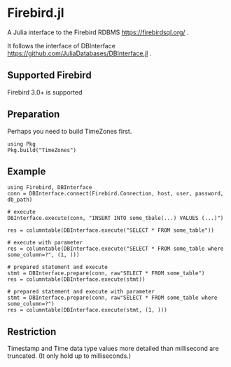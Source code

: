 # Firebird.jl

A Julia interface to the Firebird RDBMS https://firebirdsql.org/ .

It follows the interface of DBInterface https://github.com/JuliaDatabases/DBInterface.jl .

## Supported Firebird

Firebird 3.0+ is supported

## Preparation

Perhaps you need to build TimeZones first.

```
using Pkg
Pkg.build("TimeZones")
```

## Example

```
using Firebird, DBInterface
conn = DBInterface.connect(Firebird.Connection, host, user, password, db_path)

# execute
DBInterface.execute(conn, "INSERT INTO some_tbale(...) VALUES (...)")

res = columntable(DBInterface.execute("SELECT * FROM some_table"))

# execute with parameter
res = columntable(DBInterface.execute("SELECT * FROM some_table where some_column=?", (1, )))

# prepared statement and execute
stmt = DBInterface.prepare(conn, raw"SELECT * FROM some_table")
res = columntable(DBInterface.execute(stmt))

# prepared statement and execute with parameter
stmt = DBInterface.prepare(conn, raw"SELECT * FROM some_table where some_column=?")
res = columntable(DBInterface.execute(stmt, (1, )))
```

## Restriction

Timestamp and Time data type values more detailed than millisecond are truncated.
(It only hold up to milliseconds.)

